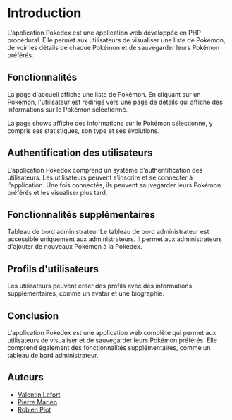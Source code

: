 # Introduction

L'application Pokedex est une application web développée en PHP procédural. Elle permet aux utilisateurs de visualiser une liste de Pokémon, de voir les détails de chaque Pokémon et de sauvegarder leurs Pokémon préférés.

## Fonctionnalités

La page d'accueil affiche une liste de Pokémon. En cliquant sur un Pokémon, l'utilisateur est redirigé vers une page de détails qui affiche des informations sur le Pokémon sélectionné.

La page shows affiche des informations sur le Pokémon sélectionné, y compris ses statistiques, son type et ses évolutions.

## Authentification des utilisateurs

L'application Pokedex comprend un système d'authentification des utilisateurs. Les utilisateurs peuvent s'inscrire et se connecter à l'application. Une fois connectés, ils peuvent sauvegarder leurs Pokémon préférés et les visualiser plus tard.

## Fonctionnalités supplémentaires

Tableau de bord administrateur
Le tableau de bord administrateur est accessible uniquement aux administrateurs. Il permet aux administrateurs d'ajouter de nouveaux Pokémon à la Pokedex.

## Profils d'utilisateurs

Les utilisateurs peuvent créer des profils avec des informations supplémentaires, comme un avatar et une biographie.

## Conclusion

L'application Pokedex est une application web complète qui permet aux utilisateurs de visualiser et de sauvegarder leurs Pokémon préférés. Elle comprend également des fonctionnalités supplémentaires, comme un tableau de bord administrateur.

## Auteurs

- [Valentin Lefort](https://github.com/Valentin-Lefort)
- [Pierre Marien](https://github.com/PierreMarien)
- [Robien Piot](https://github.com/Robpiot)
